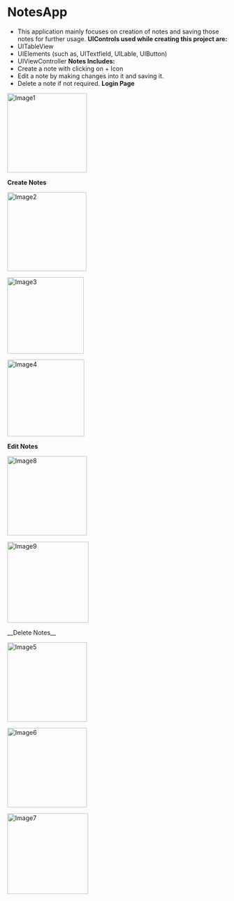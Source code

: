 # NotesApp

* This application mainly focuses on creation of notes and saving those notes for further usage.
__UIControls used while creating this project are:__
* UITableView
* UIElements (such as, UITextfield, UILable, UIButton)
* UIViewController
__Notes Includes:__
* Create a note with clicking on + Icon
* Edit a note by making changes into it and saving it.
* Delete a note if not required.
 __Login Page__
 </p>
 <img width="182" alt="Image1" src="https://user-images.githubusercontent.com/75938203/126282711-dc82cbd9-69a3-4350-9c85-2bdbf1e0993d.png">
 </p>
 
 __Create Notes__
 <p>
 <img width="181" alt="Image2" src="https://user-images.githubusercontent.com/75938203/126282884-19f17ea3-8fad-45ee-b7e9-693482cfbd4d.png">
 </p>
 <p>
<img width="175" alt="Image3" src="https://user-images.githubusercontent.com/75938203/126282929-eefc2dcb-0e2b-4086-b249-c7e4d769bb0e.png">
</p>
<p>
<img width="176" alt="Image4" src="https://user-images.githubusercontent.com/75938203/126283032-4ee61b23-a894-413c-81d8-a1f44f721e5d.png">
</p>
 
__Edit Notes__
 <p>
 <img width="182" alt="Image8" src="https://user-images.githubusercontent.com/75938203/126283140-b3fc22ce-0abf-45ef-a205-a7bc104f4061.png">
 </p>
 <p>
 <img width="186" alt="Image9" src="https://user-images.githubusercontent.com/75938203/126283164-db43a342-92a2-4f57-9923-92ad3afb4212.png">
 </p>
 __Delete Notes__
 <p>
 <img width="182" alt="Image5" src="https://user-images.githubusercontent.com/75938203/126283305-ed535709-3dde-4553-9e8d-c59c11909ed9.png">
 </p>
 <p>
 <img width="182" alt="Image6" src="https://user-images.githubusercontent.com/75938203/126283353-d5526289-9187-47e5-be27-e5d2f7a943d9.png">
 </p>
 <p>
 <img width="185" alt="Image7" src="https://user-images.githubusercontent.com/75938203/126283408-15f76f09-201f-46fe-ad1a-662136085584.png">
 </p>



